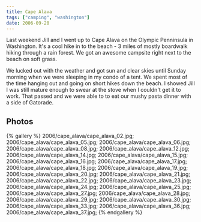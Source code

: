 ```yaml
---
title: Cape Alava
tags: ["camping", "washington"]
date: 2006-09-20
---
```

Last weekend Jill and I went up to Cape Alava on the Olympic Penninsula in Washington.  It's a cool hike in to the beach - 3 miles of mostly boardwalk hiking through a rain forest.  We got an awesome campsite right next to the beach on soft grass.

We lucked out with the weather and got sun and clear skies until Sunday morning when we were sleeping in my condo of a tent. We spent most of the time hanging out and going on short hikes down the beach.  I showed Jill I was still mature enough to swear at the stove when I couldn't get it to work.  That passed and we were able to to eat our mushy pasta dinner with a side of Gatorade.

## Photos 

{% gallery %} 
2006/cape_alava/cape_alava_02.jpg;
2006/cape_alava/cape_alava_05.jpg;
2006/cape_alava/cape_alava_06.jpg;
2006/cape_alava/cape_alava_08.jpg;
2006/cape_alava/cape_alava_12.jpg;
2006/cape_alava/cape_alava_14.jpg;
2006/cape_alava/cape_alava_15.jpg;
2006/cape_alava/cape_alava_16.jpg;
2006/cape_alava/cape_alava_17.jpg;
2006/cape_alava/cape_alava_18.jpg;
2006/cape_alava/cape_alava_19.jpg;
2006/cape_alava/cape_alava_20.jpg;
2006/cape_alava/cape_alava_21.jpg;
2006/cape_alava/cape_alava_22.jpg;
2006/cape_alava/cape_alava_23.jpg;
2006/cape_alava/cape_alava_24.jpg;
2006/cape_alava/cape_alava_25.jpg;
2006/cape_alava/cape_alava_27.jpg;
2006/cape_alava/cape_alava_28.jpg;
2006/cape_alava/cape_alava_29.jpg;
2006/cape_alava/cape_alava_30.jpg;
2006/cape_alava/cape_alava_33.jpg;
2006/cape_alava/cape_alava_36.jpg;
2006/cape_alava/cape_alava_37.jpg;
{% endgallery %}
